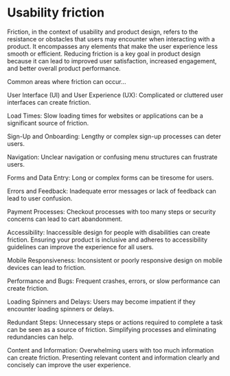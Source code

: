 #  Usability friction

Friction, in the context of usability and product design, refers to the resistance or obstacles that users may encounter when interacting with a product. It encompasses any elements that make the user experience less smooth or efficient. Reducing friction is a key goal in product design because it can lead to improved user satisfaction, increased engagement, and better overall product performance.

Common areas where friction can occur…

User Interface (UI) and User Experience (UX): Complicated or cluttered user interfaces can create friction. 

Load Times: Slow loading times for websites or applications can be a significant source of friction. 

Sign-Up and Onboarding: Lengthy or complex sign-up processes can deter users. 

Navigation: Unclear navigation or confusing menu structures can frustrate users. 

Forms and Data Entry: Long or complex forms can be tiresome for users.

Errors and Feedback: Inadequate error messages or lack of feedback can lead to user confusion.

Payment Processes: Checkout processes with too many steps or security concerns can lead to cart abandonment.

Accessibility: Inaccessible design for people with disabilities can create friction. Ensuring your product is inclusive and adheres to accessibility guidelines can improve the experience for all users.

Mobile Responsiveness: Inconsistent or poorly responsive design on mobile devices can lead to friction. 

Performance and Bugs: Frequent crashes, errors, or slow performance can create friction.

Loading Spinners and Delays: Users may become impatient if they encounter loading spinners or delays. 

Redundant Steps: Unnecessary steps or actions required to complete a task can be seen as a source of friction. Simplifying processes and eliminating redundancies can help.

Content and Information: Overwhelming users with too much information can create friction. Presenting relevant content and information clearly and concisely can improve the user experience.
